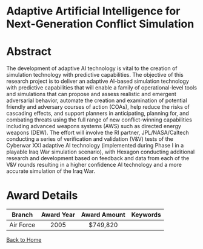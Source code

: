 
Adaptive Artificial Intelligence for Next-Generation Conflict Simulation
========================================================================

# Abstract


The development of adaptive AI technology is vital to the creation of simulation technology with predictive capabilities. The objective of this research project is to deliver an adaptive AI-based simulation technology with predictive capabilities that will enable a family of operational-level tools and simulations that can propose and assess realistic and emergent adversarial behavior, automate the creation and examination of potential friendly and adversary courses of action (COAs), help reduce the risks of cascading effects, and support planners in anticipating, planning for, and combating threats using the full range of new conflict-winning capabilities including advanced weapons systems (AWS) such as directed energy weapons (DEW).    The effort will involve the RI partner, JPL/NASA/Caltech conducting a series of verification and validation (V&amp;V) tests of the Cyberwar XXI adaptive AI technology (implemented during Phase I in a playable Iraq War simulation scenario), with Hexagon conducting additional research and development based on feedback and data from each of the V&amp;V rounds resulting in a higher confidence AI technology and a more accurate simulation of the Iraq War.  

# Award Details

|Branch|Award Year|Award Amount|Keywords|
| :---: | :---: | :---: | :---: |
|Air Force|2005|$749,820||
  
  


[Back to Home](https://github.com/chrischow/dod_sbir_awards#118)